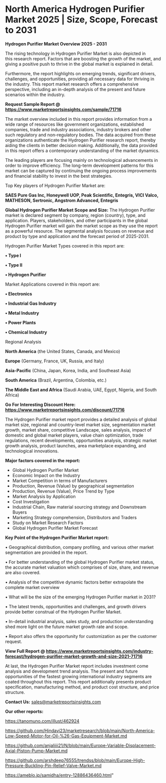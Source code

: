 # North America Hydrogen Purifier Market 2025 | Size, Scope, Forecast to 2031

<Strong> Hydrogen Purifier Market Overview 2025 - 2031</strong>

The rising technology in Hydrogen Purifier Market is also depicted in this research report. Factors that are boosting the growth of the market, and giving a positive push to thrive in the global market is explained in detail.

Furthermore, the report highlights on emerging trends, significant drivers, challenges, and opportunities, providing all necessary data for thriving in the industry. This report market research offers a comprehensive perspective, including an in-depth analysis of the present and future scenarios within the industry.

<strong>Request Sample Report @ <a href=https://www.marketreportsinsights.com/sample/71716>https://www.marketreportsinsights.com/sample/71716</a></strong>

The market overview included in this report provides information from a wide range of resources like government organizations, established companies, trade and industry associations, industry brokers and other such regulatory and non-regulatory bodies. The data acquired from these organizations authenticate the Hydrogen Purifier research report, thereby aiding the clients in better decision making. Additionally, the data provided in this report offers a contemporary understanding of the market dynamics.

The leading players are focusing mainly on technological advancements in order to improve efficiency. The long-term development patterns for this market can be captured by continuing the ongoing process improvements and financial stability to invest in the best strategies.

Top Key players of Hydrogen Purifier Market are:

<strong>SAES Pure Gas Inc, Honeywell UOP, Peak Scientific, Entegris, VICI Valco, MATHESON, Sertronic, Angstrom Advanced, Entegris</strong>

<strong><b>Global Hydrogen Purifier Market Scope and Size:</b></strong>
The Hydrogen Purifier market is declared segment by company, region (country), type, and application. Players, stakeholders, and other participants in the global Hydrogen Purifier market will gain the market scope as they use the report as a powerful resource. The segmental analysis focuses on revenue and product by type and application and the forecast period of 2025-2031.

Hydrogen Purifier Market Types covered in this report are:

<strong>• Type I

• Type II

• Hydrogen Purifier</strong>

Market Applications covered in this report are:

<strong>• Electronics

• Industrial Gas Industry

• Metal Industry

• Power Plants

• Chemical Industry</strong> 

Regional Analysis

<strong>North America</strong> (the United States, Canada, and Mexico)

<strong>Europe</strong> (Germany, France, UK, Russia, and Italy)

<strong>Asia-Pacific</strong> (China, Japan, Korea, India, and Southeast Asia)

<strong>South America</strong> (Brazil, Argentina, Colombia, etc.)

<strong>The Middle East and Africa</strong> (Saudi Arabia, UAE, Egypt, Nigeria, and South Africa)

<strong>Go For Interesting Discount Here: <a href=https://www.marketreportsinsights.com/discount/71716>https://www.marketreportsinsights.com/discount/71716</a></strong>

The Hydrogen Purifier market report provides a detailed analysis of global market size, regional and country-level market size, segmentation market growth, market share, competitive Landscape, sales analysis, impact of domestic and global market players, value chain optimization, trade regulations, recent developments, opportunities analysis, strategic market growth analysis, product launches, area marketplace expanding, and technological innovations.

<strong><b>Major factors covered in the report:</b></strong>
<ul>
  <li>Global Hydrogen Purifier Market </li>
  <li>Economic Impact on the Industry</li>
  <li>Market Competition in terms of Manufacturers</li>
  <li>Production, Revenue (Value) by geographical segmentation</li>
  <li>Production, Revenue (Value), Price Trend by Type</li>
  <li>Market Analysis by Application</li>
  <li>Cost Investigation</li>
  <li>Industrial Chain, Raw material sourcing strategy and Downstream Buyers</li>
  <li>Marketing Strategy comprehension, Distributors and Traders</li>
  <li>Study on Market Research Factors</li>
  <li>Global Hydrogen Purifier Market Forecast</li>
</ul>

<strong><b>Key Point of the Hydrogen Purifier Market report:</b></strong>

• Geographical distribution, company profiling, and various other market segmentation are provided in the report.

• For better understanding of the global Hydrogen Purifier market status, the accurate market valuation which comprises of size, share, and revenue are also covered.

• Analysis of the competitive dynamic factors better extrapolate the complete market overview

• What will be the size of the emerging Hydrogen Purifier market in 2031?

• The latest trends, opportunities and challenges, and growth drivers provide better construal of the Hydrogen Purifier Market.

• In-detail industrial analysis, sales study, and production understanding shed more light on the future market growth rate and scope.

• Report also offers the opportunity for customization as per the customer request.

<strong><b>View Full Report @ <a href=https://www.marketreportsinsights.com/industry-forecast/hydrogen-purifier-market-growth-and-size-2021-71716>https://www.marketreportsinsights.com/industry-forecast/hydrogen-purifier-market-growth-and-size-2021-71716</a></b></strong>


At last, the Hydrogen Purifier Market report includes investment come analysis and development trend analysis. The present and future opportunities of the fastest growing international industry segments are coated throughout this report. This report additionally presents product specification, manufacturing method, and product cost structure, and price structure.

<strong>Contact Us:</strong>
sales@marketreportsinsights.com

<strong>Our other reports:</strong>

<a href=https://tanomuno.com/illust/462924>https://tanomuno.com/illust/462924</a>

<a href=https://github.com/Hindavi23/marketresearch/blob/main/North-America-Low-Speed-Motor-for-Oil-%26-Gas-Equipment-Market.md>https://github.com/Hindavi23/marketresearch/blob/main/North-America-Low-Speed-Motor-for-Oil-%26-Gas-Equipment-Market.md</a>

<a href=https://github.com/anjaliiii21/N/blob/main/Europe-Variable-Displacement-Axial-Piston-Pump-Market.md>https://github.com/anjaliiii21/N/blob/main/Europe-Variable-Displacement-Axial-Piston-Pump-Market.md</a>

<a href=https://github.com/arshdeep76555/trendss/blob/main/Europe-High-Pressure-Buckling-Pin-Relief-Valve-Market.md>https://github.com/arshdeep76555/trendss/blob/main/Europe-High-Pressure-Buckling-Pin-Relief-Valve-Market.md</a>

<a href=https://ameblo.jp/samidha/entry-12886436460.html>https://ameblo.jp/samidha/entry-12886436460.html</a>"
